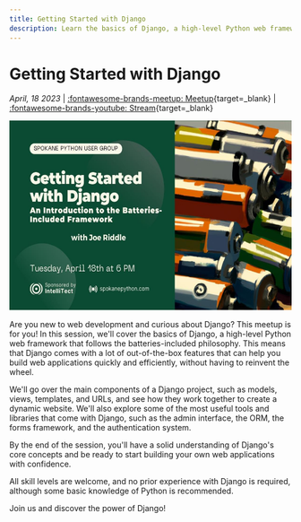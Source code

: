 ```yaml
---
title: Getting Started with Django
description: Learn the basics of Django, a high-level Python web framework that follows the batteries-included philosophy.
---
```


# Getting Started with Django

_April, 18 2023_ | [:fontawesome-brands-meetup: Meetup](https://www.meetup.com/Python-Spokane/events/292558352/){target=_blank} | [:fontawesome-brands-youtube: Stream](https://www.youtube.com/watch?v=2OODK438V00){target=_blank}

<img src="/img/getting-started-with-django.jpg" width="600" height="337.5">

Are you new to web development and curious about Django? This meetup is for you! In this session, we'll cover the basics of Django, a high-level Python web framework that follows the batteries-included philosophy. This means that Django comes with a lot of out-of-the-box features that can help you build web applications quickly and efficiently, without having to reinvent the wheel.

We'll go over the main components of a Django project, such as models, views, templates, and URLs, and see how they work together to create a dynamic website. We'll also explore some of the most useful tools and libraries that come with Django, such as the admin interface, the ORM, the forms framework, and the authentication system.

By the end of the session, you'll have a solid understanding of Django's core concepts and be ready to start building your own web applications with confidence.

All skill levels are welcome, and no prior experience with Django is required, although some basic knowledge of Python is recommended.

Join us and discover the power of Django!
